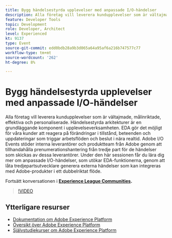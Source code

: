 ```yaml
---
title: Bygg händelsestyrda upplevelser med anpassade I/O-händelser
description: Alla företag vill leverera kundupplevelser som är vältajmade, målinriktade, effektiva och personaliserade. Händelsestyrda arkitekturer är en grundläggande komponent i upplevelseverksamheten. EDA gör det möjligt för våra kunder att reagera på förändringar i tillstånd, beteenden och uppdateringar som triggar arbetsflöden och beslut i nära realtid. Adobe I/O Events stöder interna leverantörer och produktteam från Adobe genom att tillhandahålla prenumerationshantering från tredje part för de händelser som skickas av dessa leverantörer. Under den här sessionen får du lära dig mer om anpassade I/O-händelser, som utökar EDA-funktionerna, genom att låta tredjepartsutvecklare generera externa händelser som kan integreras med Adobe-produkter i ett dubbelriktat flöde.
feature: Developer Tools
topic: Development
role: Developer, Architect
level: Experienced
kt: 9137
type: Event
source-git-commit: edd0bdb28a9b3d065a64a95af6a216b747577c77
workflow-type: tm+mt
source-wordcount: '262'
ht-degree: 8%

---
```


# Bygg händelsestyrda upplevelser med anpassade I/O-händelser

Alla företag vill leverera kundupplevelser som är vältajmade, målinriktade, effektiva och personaliserade. Händelsestyrda arkitekturer är en grundläggande komponent i upplevelseverksamheten. EDA gör det möjligt för våra kunder att reagera på förändringar i tillstånd, beteenden och uppdateringar som triggar arbetsflöden och beslut i nära realtid. Adobe I/O Events stöder interna leverantörer och produktteam från Adobe genom att tillhandahålla prenumerationshantering från tredje part för de händelser som skickas av dessa leverantörer. Under den här sessionen får du lära dig mer om anpassade I/O-händelser, som utökar EDA-funktionerna, genom att låta tredjepartsutvecklare generera externa händelser som kan integreras med Adobe-produkter i ett dubbelriktat flöde.

Fortsätt konversationen i **[Experience League Communities](https://adobe.ly/3kXfjdx).**

>[!VIDEO](https://video.tv.adobe.com/v/337616/?quality=12&learn=on&hidetitle=true)

## Ytterligare resurser

- [Dokumentation om Adobe Experience Platform](https://experienceleague.adobe.com/docs/experience-platform.html)
- [Översikt över Adobe Experience Platform](https://experienceleague.adobe.com/docs/experience-platform/landing/home.html)
- [Självstudiekurser om Adobe Experience Platform](https://experienceleague.adobe.com/docs/platform-learn/tutorials/overview.html?lang=sv)
